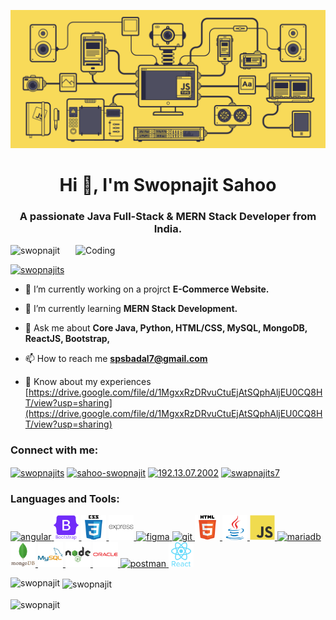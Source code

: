 ![MasterHead](https://raw.githubusercontent.com/muhammadnurulahsan/muhammadnurulahsan/main/ahsan.gif)
<h1 align="center">Hi 👋, I'm Swopnajit Sahoo</h1>
<h3 align="center">A passionate Java Full-Stack & MERN Stack Developer from India.</h3>
<img align="right" alt="Coding" width="400" src"https://github.com/swopnajit/swopnajit/blob/main/219923823-bf1ce878-c6b8-4faa-be07-93e6b1006521.gif">


<p align="left"> <img src="https://komarev.com/ghpvc/?username=swopnajit&label=Profile%20views&color=0e75b6&style=flat" alt="swopnajit" /> </p>

<p align="left"> <a href="https://twitter.com/swopnajits" target="blank"><img src="https://img.shields.io/twitter/follow/swopnajits?logo=twitter&style=for-the-badge" alt="swopnajits" /></a> </p>

- 🔭 I’m currently working on a projrct **E-Commerce Website.**

- 🌱 I’m currently learning **MERN Stack Development.**

- 💬 Ask me about **Core Java, Python, HTML/CSS, MySQL, MongoDB, ReactJS, Bootstrap,**

- 📫 How to reach me **spsbadal7@gmail.com**

- 📄 Know about my experiences [https://drive.google.com/file/d/1MgxxRzDRvuCtuEjAtSQphAljEU0CQ8HT/view?usp=sharing](https://drive.google.com/file/d/1MgxxRzDRvuCtuEjAtSQphAljEU0CQ8HT/view?usp=sharing)

<h3 align="left">Connect with me:</h3>
<p align="left">
<a href="https://twitter.com/swopnajits" target="blank"><img align="center" src="https://raw.githubusercontent.com/rahuldkjain/github-profile-readme-generator/master/src/images/icons/Social/twitter.svg" alt="swopnajits" height="30" width="40" /></a>
<a href="https://linkedin.com/in/sahoo-swopnajit" target="blank"><img align="center" src="https://raw.githubusercontent.com/rahuldkjain/github-profile-readme-generator/master/src/images/icons/Social/linked-in-alt.svg" alt="sahoo-swopnajit" height="30" width="40" /></a>
<a href="https://instagram.com/192.13.07.2002" target="blank"><img align="center" src="https://raw.githubusercontent.com/rahuldkjain/github-profile-readme-generator/master/src/images/icons/Social/instagram.svg" alt="192.13.07.2002" height="30" width="40" /></a>
<a href="https://www.hackerrank.com/swapnajits7" target="blank"><img align="center" src="https://raw.githubusercontent.com/rahuldkjain/github-profile-readme-generator/master/src/images/icons/Social/hackerrank.svg" alt="swapnajits7" height="30" width="40" /></a>
</p>

<h3 align="left">Languages and Tools:</h3>
<p align="left"> <a href="https://angular.io" target="_blank" rel="noreferrer"> <img src="https://angular.io/assets/images/logos/angular/angular.svg" alt="angular" width="40" height="40"/> </a> <a href="https://getbootstrap.com" target="_blank" rel="noreferrer"> <img src="https://raw.githubusercontent.com/devicons/devicon/master/icons/bootstrap/bootstrap-plain-wordmark.svg" alt="bootstrap" width="40" height="40"/> </a> <a href="https://www.w3schools.com/css/" target="_blank" rel="noreferrer"> <img src="https://raw.githubusercontent.com/devicons/devicon/master/icons/css3/css3-original-wordmark.svg" alt="css3" width="40" height="40"/> </a> <a href="https://expressjs.com" target="_blank" rel="noreferrer"> <img src="https://raw.githubusercontent.com/devicons/devicon/master/icons/express/express-original-wordmark.svg" alt="express" width="40" height="40"/> </a> <a href="https://www.figma.com/" target="_blank" rel="noreferrer"> <img src="https://www.vectorlogo.zone/logos/figma/figma-icon.svg" alt="figma" width="40" height="40"/> </a> <a href="https://git-scm.com/" target="_blank" rel="noreferrer"> <img src="https://www.vectorlogo.zone/logos/git-scm/git-scm-icon.svg" alt="git" width="40" height="40"/> </a> <a href="https://www.w3.org/html/" target="_blank" rel="noreferrer"> <img src="https://raw.githubusercontent.com/devicons/devicon/master/icons/html5/html5-original-wordmark.svg" alt="html5" width="40" height="40"/> </a> <a href="https://www.java.com" target="_blank" rel="noreferrer"> <img src="https://raw.githubusercontent.com/devicons/devicon/master/icons/java/java-original.svg" alt="java" width="40" height="40"/> </a> <a href="https://developer.mozilla.org/en-US/docs/Web/JavaScript" target="_blank" rel="noreferrer"> <img src="https://raw.githubusercontent.com/devicons/devicon/master/icons/javascript/javascript-original.svg" alt="javascript" width="40" height="40"/> </a> <a href="https://mariadb.org/" target="_blank" rel="noreferrer"> <img src="https://www.vectorlogo.zone/logos/mariadb/mariadb-icon.svg" alt="mariadb" width="40" height="40"/> </a> <a href="https://www.mongodb.com/" target="_blank" rel="noreferrer"> <img src="https://raw.githubusercontent.com/devicons/devicon/master/icons/mongodb/mongodb-original-wordmark.svg" alt="mongodb" width="40" height="40"/> </a> <a href="https://www.mysql.com/" target="_blank" rel="noreferrer"> <img src="https://raw.githubusercontent.com/devicons/devicon/master/icons/mysql/mysql-original-wordmark.svg" alt="mysql" width="40" height="40"/> </a> <a href="https://nodejs.org" target="_blank" rel="noreferrer"> <img src="https://raw.githubusercontent.com/devicons/devicon/master/icons/nodejs/nodejs-original-wordmark.svg" alt="nodejs" width="40" height="40"/> </a> <a href="https://www.oracle.com/" target="_blank" rel="noreferrer"> <img src="https://raw.githubusercontent.com/devicons/devicon/master/icons/oracle/oracle-original.svg" alt="oracle" width="40" height="40"/> </a> <a href="https://postman.com" target="_blank" rel="noreferrer"> <img src="https://www.vectorlogo.zone/logos/getpostman/getpostman-icon.svg" alt="postman" width="40" height="40"/> </a> <a href="https://reactjs.org/" target="_blank" rel="noreferrer"> <img src="https://raw.githubusercontent.com/devicons/devicon/master/icons/react/react-original-wordmark.svg" alt="react" width="40" height="40"/> </a> </p>

<p><img align="left" src="https://github-readme-stats.vercel.app/api/top-langs?username=swopnajit&show_icons=true&locale=en&layout=compact" alt="swopnajit" /></p>

<p>&nbsp;<img align="center" src="https://github-readme-stats.vercel.app/api?username=swopnajit&show_icons=true&locale=en" alt="swopnajit" /></p>

<p><img align="center" src="https://github-readme-streak-stats.herokuapp.com/?user=swopnajit&" alt="swopnajit" /></p>
